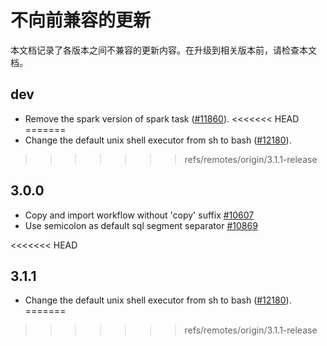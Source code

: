 # 不向前兼容的更新

本文档记录了各版本之间不兼容的更新内容。在升级到相关版本前，请检查本文档。

## dev

* Remove the spark version of spark task ([#11860](https://github.com/apache/dolphinscheduler/pull/11860)).
<<<<<<< HEAD
=======
* Change the default unix shell executor from sh to bash ([#12180](https://github.com/apache/dolphinscheduler/pull/12180)).
>>>>>>> refs/remotes/origin/3.1.1-release

## 3.0.0

* Copy and import workflow without 'copy' suffix [#10607](https://github.com/apache/dolphinscheduler/pull/10607)
* Use semicolon as default sql segment separator [#10869](https://github.com/apache/dolphinscheduler/pull/10869)

<<<<<<< HEAD
## 3.1.1

* Change the default unix shell executor from sh to bash ([#12180](https://github.com/apache/dolphinscheduler/pull/12180)).
=======
>>>>>>> refs/remotes/origin/3.1.1-release
